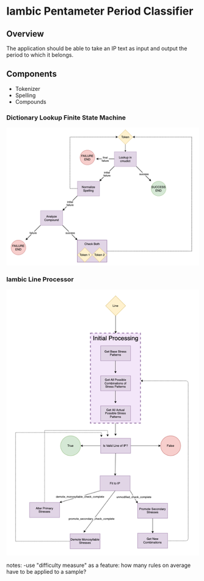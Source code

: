 # Iambic Pentameter Period Classifier

## Overview
The application should be able to take an IP text as input and output the period to which it belongs.


## Components
- Tokenizer
- Spelling
- Compounds


### Dictionary Lookup Finite State Machine

![lookup fsm](readme/lookup_fsm.png)




### Iambic Line Processor
![iambic line](readme/iambic_line.png)






notes:
-use "difficulty measure" as a feature: how many rules on average have to be applied to a sample?